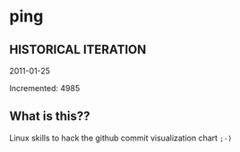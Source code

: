 # ping

## HISTORICAL ITERATION
2011-01-25

Incremented: 4985

## What is this?? 
Linux skills to hack the github commit visualization chart `;-)`
